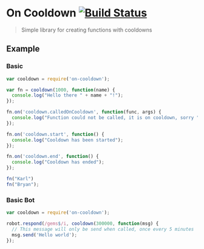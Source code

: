 # On Cooldown [![Build Status](https://travis-ci.org/karlbright/on-cooldown.svg?branch=master)](https://travis-ci.org/karlbright/on-cooldown)

> Simple library for creating functions with cooldowns

## Example


### Basic
```javascript
var cooldown = require('on-cooldown');

var fn = cooldown(1000, function(name) {
  console.log("Hello there " + name + "!");
});

fn.on('cooldown.calledOnCooldown', function(func, args) {
  console.log("Function could not be called, it is on cooldown, sorry " + args[0]);
});

fn.on('cooldown.start', function() {
  console.log("Cooldown has been started");
});

fn.on('cooldown.end', function() {
  console.log("Cooldown has ended");
});

fn("Karl")
fn("Bryan");
```

### Basic Bot
```javascript
var cooldown = require('on-cooldown');

robot.respond(/gems$/i, cooldown(300000, function(msg) {
  // This message will only be send when called, once every 5 minutes
  msg.send('Hello world');
});
```

